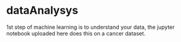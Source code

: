 # dataAnalysys
1st step of machine learning is to understand your data, the jupyter notebook uploaded here does this on a cancer dataset. 
